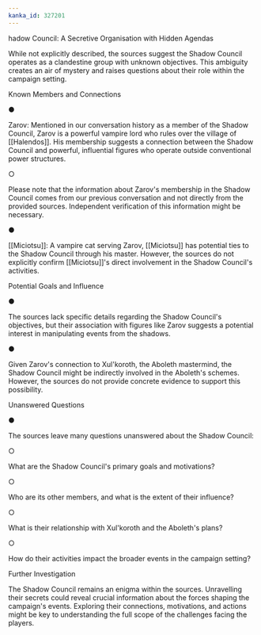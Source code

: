 ```yaml
---
kanka_id: 327201
---
```


hadow Council: A Secretive Organisation with Hidden Agendas

While not explicitly described, the sources suggest the Shadow Council operates as a clandestine group with unknown objectives. This ambiguity creates an air of mystery and raises questions about their role within the campaign setting.

Known Members and Connections

●

Zarov: Mentioned in our conversation history as a member of the Shadow Council, Zarov is a powerful vampire lord who rules over the village of [[Halendos]]. His membership suggests a connection between the Shadow Council and powerful, influential figures who operate outside conventional power structures.

○

Please note that the information about Zarov's membership in the Shadow Council comes from our previous conversation and not directly from the provided sources. Independent verification of this information might be necessary.

●

[[Miciotsu]]: A vampire cat serving Zarov, [[Miciotsu]] has potential ties to the Shadow Council through his master. However, the sources do not explicitly confirm [[Miciotsu]]'s direct involvement in the Shadow Council's activities.

Potential Goals and Influence

●

The sources lack specific details regarding the Shadow Council's objectives, but their association with figures like Zarov suggests a potential interest in manipulating events from the shadows.

●

Given Zarov's connection to Xul'koroth, the Aboleth mastermind, the Shadow Council might be indirectly involved in the Aboleth's schemes. However, the sources do not provide concrete evidence to support this possibility.

Unanswered Questions

●

The sources leave many questions unanswered about the Shadow Council:

○

What are the Shadow Council's primary goals and motivations?

○

Who are its other members, and what is the extent of their influence?

○

What is their relationship with Xul'koroth and the Aboleth's plans?

○

How do their activities impact the broader events in the campaign setting?

Further Investigation

The Shadow Council remains an enigma within the sources. Unravelling their secrets could reveal crucial information about the forces shaping the campaign's events. Exploring their connections, motivations, and actions might be key to understanding the full scope of the challenges facing the players.
